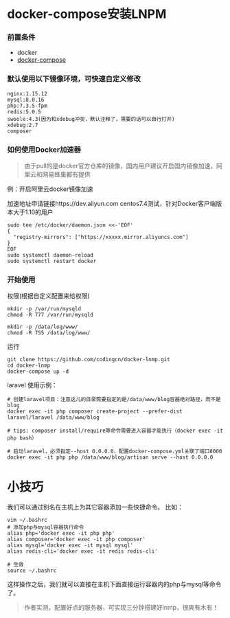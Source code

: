 # docker-compose安装LNPM
### 前置条件
* docker
* [docker-compose](https://github.com/docker/compose/releases)

### 默认使用以下镜像环境，可快速自定义修改
```
nginx:1.15.12
mysql:8.0.16
php:7.3.5-fpm
redis:5.0.5
swoole:4.3(因为和xdebug冲突，默认注释了，需要的话可以自行打开)
xdebug:2.7
composer
```
### 如何使用Docker加速器
>由于pull的是docker官方仓库的镜像，国内用户建议开启国内镜像加速，阿里云和网易蜂巢都有提供

例：开启阿里云docker镜像加速

加速地址申请链接https://dev.aliyun.com
centos7.4测试，针对Docker客户端版本大于1.10的用户
```
sudo tee /etc/docker/daemon.json <<-'EOF'
{
  "registry-mirrors": ["https://xxxxx.mirror.aliyuncs.com"]
}
EOF
sudo systemctl daemon-reload
sudo systemctl restart docker
```


### 开始使用

权限(根据自定义配置来给权限)
```
mkdir -p /var/run/mysqld
chmod -R 777 /var/run/mysqld

mkdir -p /data/log/www/
chmod -R 755 /data/log/www/
```
运行
```
git clone https://github.com/codingcn/docker-lnmp.git
cd docker-lnmp
docker-compose up -d
```

laravel 使用示例：
```
# 创建laravel项目：注意这儿的目录需要指定的是/data/www/blog容器绝对路径，而不是blog
docker exec -it php composer create-project --prefer-dist laravel/laravel /data/www/blog

# tips: composer install/require等命令需要进入容器才能执行（docker exec -it php bash）

# 启动laravel，必须指定--host 0.0.0.0，配置docker-compose.yml关联了端口8000
docker exec -it php php /data/www/blog/artisan serve --host 0.0.0.0

```

# 小技巧
我们可以通过别名在主机上为其它容器添加一些快捷命令。
比如：

```
vim ~/.bashrc
# 添加php与mysql容器执行命令
alias php='docker exec -it php php'
alias composer='docker exec -it php composer'
alias mysql='docker exec -it mysql mysql'
alias redis-cli='docker exec -it redis redis-cli'

# 生效
source ~/.bashrc
```

这样操作之后，我们就可以直接在主机下面直接运行容器内的php与mysql等命令了。

>作者实测，配置好点的服务器，可实现三分钟搭建好lnmp，很爽有木有！